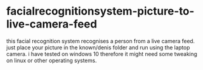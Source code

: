 # facialrecognitionsystem-picture-to-live-camera-feed
this facial recognition system recognises a person from a live camera feed. just place your picture in the known/denis folder and run using the laptop camera. i have tested on windows 10 therefore it might need some tweaking on linux or other operating systems.
